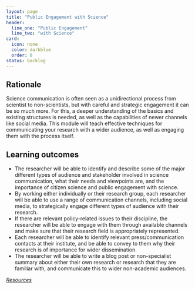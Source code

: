 ```yaml
---
layout: page
title: "Public Engagement with Science"
header:
  line_one: "Public Engagement"
  line_two: "with Science"
card:
  icon: none
  color: darkblue
  order: 8
status: backlog
---
```


## Rationale

<!-- split -->

Science communication is often seen as a unidirectional process from scientist 
to non-scientists, but with careful and strategic engagement it can be so much 
more. For this, a deeper understanding of the basics and existing structures is 
needed, as well as the capabilities of newer channels like social media. This 
module will teach effective techniques for communicating your research with a 
wider audience, as well as engaging them with the process itself.

<!-- split -->

## Learning outcomes

* The researcher will be able to identify and describe some of the major 
  different types of audience and stakeholder involved in science communication, 
  what their needs and viewpoints are, and the importance of citizen science and 
  public engagement with science.
* By working either individually or their research group, each researcher will 
  be able to use a range of communication channels, including social media, to 
  strategically engage different types of audience with their research.
* If there are relevant policy-related issues to their discipline, the researcher 
  will be able to engage with them through available channels and make sure that 
  their research field is appropriately represented.
* Each researcher will be able to identify relevant press/communication contacts 
  at their institute, and be able to convey to them why their research is of 
  importance for wider dissemination.
* The researcher will be able to write a blog post or non-specialist summary 
  about either their own research or research that they are familiar with, and 
  communicate this to wider non-academic audiences.

[_Resources_](http://opensciencemooc.eu/open-science-resources/#eight)
